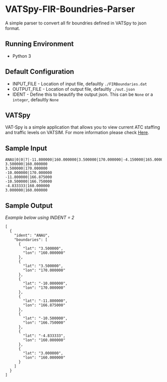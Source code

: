 # VATSpy-FIR-Boundries-Parser
A simple parser to convert all fir boundries defined in VATSpy to json format.

## Running Environment
+ Python 3

## Default Configuration
+ INPUT_FILE - Location of input file, defaultly ```./FIRBoundaries.dat```
+ OUTPUT_FILE - Location of output file, defaultly ```./out.json```
+ IDENT - Define this to beautify the output json. This can be ```None``` or a ```integer```, defaultly ```None```

## VATSpy
VAT-Spy is a simple application that allows you to view current ATC staffing and traffic levels on VATSIM. For more information please check [Here](http://www1.metacraft.com/VATSpy/).

## Sample Input
```
ANAU|0|0|7|-11.800000|160.000000|3.500000|170.000000|-4.150000|165.000000
3.500000|160.000000
3.500000|170.000000
-10.000000|170.000000
-11.800000|166.875000
-10.500000|166.750000
-4.833333|160.000000
3.000000|160.000000
```

## Sample Output
*Example below using INDENT = 2*
```
[
  {
    "ident": "ANAU",
    "boundaries": [
      {
        "lat": "3.500000",
        "lon": "160.000000"
      },
      {
        "lat": "3.500000",
        "lon": "170.000000"
      },
      {
        "lat": "-10.000000",
        "lon": "170.000000"
      },
      {
        "lat": "-11.800000",
        "lon": "166.875000"
      },
      {
        "lat": "-10.500000",
        "lon": "166.750000"
      },
      {
        "lat": "-4.833333",
        "lon": "160.000000"
      },
      {
        "lat": "3.000000",
        "lon": "160.000000"
      }
    ]
  }
]
```